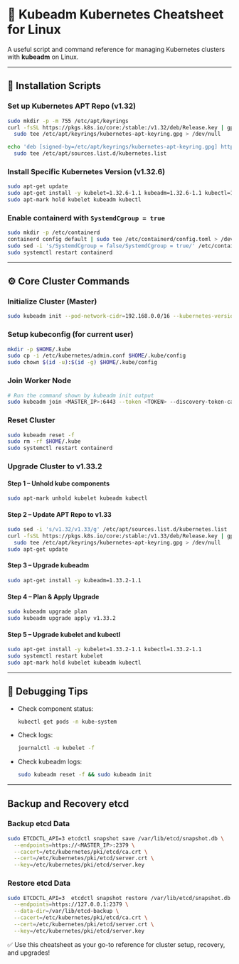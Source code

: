 # 📘 Kubeadm Kubernetes Cheatsheet for Linux

A useful script and command reference for managing Kubernetes clusters with **kubeadm** on Linux.

---

## 🚀 Installation Scripts

### Set up Kubernetes APT Repo (v1.32)

```bash
sudo mkdir -p -m 755 /etc/apt/keyrings
curl -fsSL https://pkgs.k8s.io/core:/stable:/v1.32/deb/Release.key | gpg --dearmor --no-tty | \
  sudo tee /etc/apt/keyrings/kubernetes-apt-keyring.gpg > /dev/null

echo 'deb [signed-by=/etc/apt/keyrings/kubernetes-apt-keyring.gpg] https://pkgs.k8s.io/core:/stable:/v1.32/deb/ /' | \
  sudo tee /etc/apt/sources.list.d/kubernetes.list
```

### Install Specific Kubernetes Version (v1.32.6)

```bash
sudo apt-get update
sudo apt-get install -y kubelet=1.32.6-1.1 kubeadm=1.32.6-1.1 kubectl=1.32.6-1.1 --allow-downgrades
sudo apt-mark hold kubelet kubeadm kubectl
```

### Enable containerd with `SystemdCgroup = true`

```bash
sudo mkdir -p /etc/containerd
containerd config default | sudo tee /etc/containerd/config.toml > /dev/null
sudo sed -i 's/SystemdCgroup = false/SystemdCgroup = true/' /etc/containerd/config.toml
sudo systemctl restart containerd
```

---

## ⚙️ Core Cluster Commands

### Initialize Cluster (Master)

```bash
sudo kubeadm init --pod-network-cidr=192.168.0.0/16 --kubernetes-version=1.32.6
```

### Setup kubeconfig (for current user)

```bash
mkdir -p $HOME/.kube
sudo cp -i /etc/kubernetes/admin.conf $HOME/.kube/config
sudo chown $(id -u):$(id -g) $HOME/.kube/config
```

### Join Worker Node

```bash
# Run the command shown by kubeadm init output
sudo kubeadm join <MASTER_IP>:6443 --token <TOKEN> --discovery-token-ca-cert-hash sha256:<HASH>
```

### Reset Cluster

```bash
sudo kubeadm reset -f
sudo rm -rf $HOME/.kube
sudo systemctl restart containerd
```

### Upgrade Cluster to v1.33.2

#### Step 1 – Unhold kube components

```bash
sudo apt-mark unhold kubelet kubeadm kubectl
```

#### Step 2 – Update APT Repo to v1.33

```bash
sudo sed -i 's/v1.32/v1.33/g' /etc/apt/sources.list.d/kubernetes.list
curl -fsSL https://pkgs.k8s.io/core:/stable:/v1.33/deb/Release.key | gpg --dearmor --no-tty | \
  sudo tee /etc/apt/keyrings/kubernetes-apt-keyring.gpg > /dev/null
sudo apt-get update
```

#### Step 3 – Upgrade kubeadm

```bash
sudo apt-get install -y kubeadm=1.33.2-1.1
```

#### Step 4 – Plan & Apply Upgrade

```bash
sudo kubeadm upgrade plan
sudo kubeadm upgrade apply v1.33.2
```

#### Step 5 – Upgrade kubelet and kubectl

```bash
sudo apt-get install -y kubelet=1.33.2-1.1 kubectl=1.33.2-1.1
sudo systemctl restart kubelet
sudo apt-mark hold kubelet kubeadm kubectl
```

---

## 🧪 Debugging Tips

* Check component status:

  ```bash
  kubectl get pods -n kube-system
  ```
* Check logs:

  ```bash
  journalctl -u kubelet -f
  ```
* Check kubeadm logs:

  ```bash
  sudo kubeadm reset -f && sudo kubeadm init
  ```

---

## Backup and Recovery etcd

### Backup etcd Data

```bash
sudo ETCDCTL_API=3 etcdctl snapshot save /var/lib/etcd/snapshot.db \
  --endpoints=https://<MASTER_IP>:2379 \
  --cacert=/etc/kubernetes/pki/etcd/ca.crt \
  --cert=/etc/kubernetes/pki/etcd/server.crt \
  --key=/etc/kubernetes/pki/etcd/server.key
```

### Restore etcd Data

```bash
sudo ETCDCTL_API=3  etcdctl snapshot restore /var/lib/etcd/snapshot.db \
  --endpoints=https://127.0.0.1:2379 \
  --data-dir=/var/lib/etcd-backup \
  --cacert=/etc/kubernetes/pki/etcd/ca.crt \
  --cert=/etc/kubernetes/pki/etcd/server.crt \
  --key=/etc/kubernetes/pki/etcd/server.key
```

✅ Use this cheatsheet as your go-to reference for cluster setup, recovery, and upgrades!
